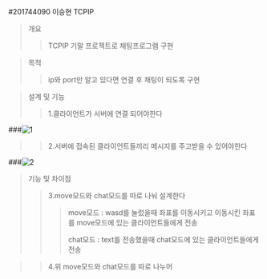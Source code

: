 #201744090 이승현 TCPIP
>개요
>>TCPIP 기말 프로젝트로 채팅프로그램 구현

>목적
>>ip와 port만 알고 있다면 연결 후 채팅이 되도록 구현

>설계 및 기능
>>1.클라이언트가 서버에 연결 되어야한다
>>
###![1](https://user-images.githubusercontent.com/70618998/121803536-1ded4780-cc7d-11eb-9792-21f309ab4a83.png)
>>
>>2.서버에 접속된 클라이언트들끼리 메시지를 주고받을 수 있어야한다
>>
###![2](https://user-images.githubusercontent.com/70618998/121803603-6c024b00-cc7d-11eb-832a-c4f183690e7c.png)
>>

>기능 및 차이점
>>3.move모드와 chat모드를 따로 나눠 설계한다
>>>move모드 : wasd를 눌렀을때 좌표를 이동시키고 이동시킨 좌표를 move모드에 있는 클라이언트들에게 전송
>>>
>>>chat모드 : text를 전송했을때 chat모드에 있는 클라이언트들에게 전송

>>4.위 move모드와 chat모드를 따로 나누어 
